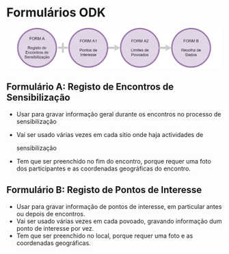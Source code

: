 # Formulários ODK

![](../.gitbook/assets/sensibilizacao.png)

## Formulário A: Registo de Encontros de Sensibilização

* Usar para gravar informação geral durante os encontros no processo de sensibilização
* Vai ser usado várias vezes em cada sitio onde haja actividades de

  sensibilização

* Tem que ser preenchido no fim do encontro, porque requer uma foto dos participantes e as coordenadas geográficas do encontro.

## Formulário B: Registo de Pontos de Interesse

* Usar para gravar informação de pontos de interesse, em particular antes ou depois de encontros.
* Vai ser usado várias vezes em cada povoado, gravando informação dum ponto de interesse por vez.
* Tem que ser preenchido no local, porque requer uma foto e as coordenadas geográficas.

## 

